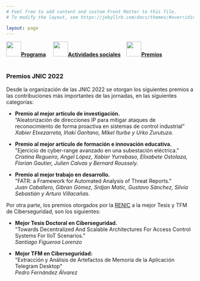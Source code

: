 ```yaml
---
# Feel free to add content and custom Front Matter to this file.
# To modify the layout, see https://jekyllrb.com/docs/themes/#overriding-theme-defaults

layout: page
---
```


<div class="text-center">
<a id="inicio"></a>
<a href="{{site.url}}/programa"><img src="{{site.url}}/images/IcoPrograma.jpg" class="img-circle" 	width="40" height="40"><strong>Programa</strong></a> &nbsp;&nbsp;&nbsp;
<a href="{{site.url}}/actividades-sociales"><img src="{{site.url}}/images/IcoActividades.jpg" class="img-circle" 	width="40" height="40"><strong>Actividades sociales</strong></a>&nbsp;&nbsp;&nbsp;
<a href="{{site.url}}/premios"><img src="{{site.url}}/images/IcoPremios.jpg" class="img-circle" 	width="40" height="40"><strong>Premios</strong></a>&nbsp;&nbsp;&nbsp;
<!--<a href="{{site.url}}/track-transferencia" class=""><img src="{{site.url}}/images/IcoTrackTX.jpg" class="img-circle" 	width="40" height="40"><strong>Track de Transferencia</strong></a>-->
</div><br>

### __Premios JNIC 2022__

Desde la organización de las JNIC 2022 se otorgan los siguientes premios a las contribuciones más importantes de las jornadas, en las siguientes categorías:

* __Premio al mejor artículo de investigación.__  
“Aleatorización de direcciones IP para mitigar ataques de reconocimiento de forma proactiva en sistemas de control industrial”   
_Xabier Etxezarreta, Iñaki Garitano, Mikel Iturbe y Urko Zurutuza._ 
	
* __Premio al mejor artículo de formación e innovación educativa.__  
"Ejercicio de cyber-range avanzado en una subestación eléctrica."  
_Cristina Regueiro, Angel López, Xabier Yurrebaso, Elixabete Ostolaza, Florian Gautier, Julien Calvas y Bernard Roussely._  

* __Premio al mejor trabajo en desarrollo.__  
"FATR: a Framework for Automated Analysis of Threat Reports."  
_Juan Caballero, Gibran Gómez, Srdjan Matic, Gustavo Sánchez, Silvia Sebastián y Arturo Villacañas._



Por otra parte, los premios otorgados por la [RENIC](https://www.incibe.es/red-excelencia-idi-ciberseguridad) a la mejor Tesis y TFM de Ciberseguridad, son los siguientes:

* __Mejor Tesis Doctoral en Ciberseguridad.__   
"Towards Decentralized And Scalable Architectures For Access Control Systems For IIoT Scenarios."  
_Santiago Figueroa Lorenzo_

* __Mejor TFM en Ciberseguridad:__   
"Extracción y Análisis de Artefactos de Memoria de la Aplicación Telegram Desktop"  
_Pedro Fernández Álvarez_ 
	

